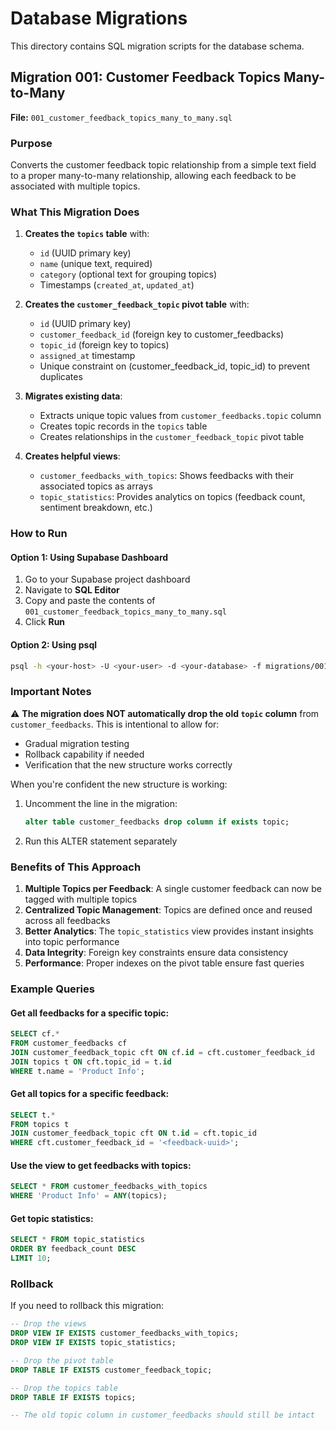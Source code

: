 # Database Migrations

This directory contains SQL migration scripts for the database schema.

## Migration 001: Customer Feedback Topics Many-to-Many

**File:** `001_customer_feedback_topics_many_to_many.sql`

### Purpose
Converts the customer feedback topic relationship from a simple text field to a proper many-to-many relationship, allowing each feedback to be associated with multiple topics.

### What This Migration Does

1. **Creates the `topics` table** with:
   - `id` (UUID primary key)
   - `name` (unique text, required)
   - `category` (optional text for grouping topics)
   - Timestamps (`created_at`, `updated_at`)

2. **Creates the `customer_feedback_topic` pivot table** with:
   - `id` (UUID primary key)
   - `customer_feedback_id` (foreign key to customer_feedbacks)
   - `topic_id` (foreign key to topics)
   - `assigned_at` timestamp
   - Unique constraint on (customer_feedback_id, topic_id) to prevent duplicates

3. **Migrates existing data**:
   - Extracts unique topic values from `customer_feedbacks.topic` column
   - Creates topic records in the `topics` table
   - Creates relationships in the `customer_feedback_topic` pivot table

4. **Creates helpful views**:
   - `customer_feedbacks_with_topics`: Shows feedbacks with their associated topics as arrays
   - `topic_statistics`: Provides analytics on topics (feedback count, sentiment breakdown, etc.)

### How to Run

#### Option 1: Using Supabase Dashboard
1. Go to your Supabase project dashboard
2. Navigate to **SQL Editor**
3. Copy and paste the contents of `001_customer_feedback_topics_many_to_many.sql`
4. Click **Run**

#### Option 2: Using psql
```bash
psql -h <your-host> -U <your-user> -d <your-database> -f migrations/001_customer_feedback_topics_many_to_many.sql
```

### Important Notes

⚠️ **The migration does NOT automatically drop the old `topic` column** from `customer_feedbacks`. This is intentional to allow for:
- Gradual migration testing
- Rollback capability if needed
- Verification that the new structure works correctly

When you're confident the new structure is working:
1. Uncomment the line in the migration:
   ```sql
   alter table customer_feedbacks drop column if exists topic;
   ```
2. Run this ALTER statement separately

### Benefits of This Approach

1. **Multiple Topics per Feedback**: A single customer feedback can now be tagged with multiple topics
2. **Centralized Topic Management**: Topics are defined once and reused across all feedbacks
3. **Better Analytics**: The `topic_statistics` view provides instant insights into topic performance
4. **Data Integrity**: Foreign key constraints ensure data consistency
5. **Performance**: Proper indexes on the pivot table ensure fast queries

### Example Queries

#### Get all feedbacks for a specific topic:
```sql
SELECT cf.* 
FROM customer_feedbacks cf
JOIN customer_feedback_topic cft ON cf.id = cft.customer_feedback_id
JOIN topics t ON cft.topic_id = t.id
WHERE t.name = 'Product Info';
```

#### Get all topics for a specific feedback:
```sql
SELECT t.* 
FROM topics t
JOIN customer_feedback_topic cft ON t.id = cft.topic_id
WHERE cft.customer_feedback_id = '<feedback-uuid>';
```

#### Use the view to get feedbacks with topics:
```sql
SELECT * FROM customer_feedbacks_with_topics
WHERE 'Product Info' = ANY(topics);
```

#### Get topic statistics:
```sql
SELECT * FROM topic_statistics
ORDER BY feedback_count DESC
LIMIT 10;
```

### Rollback

If you need to rollback this migration:

```sql
-- Drop the views
DROP VIEW IF EXISTS customer_feedbacks_with_topics;
DROP VIEW IF EXISTS topic_statistics;

-- Drop the pivot table
DROP TABLE IF EXISTS customer_feedback_topic;

-- Drop the topics table
DROP TABLE IF EXISTS topics;

-- The old topic column in customer_feedbacks should still be intact
```

